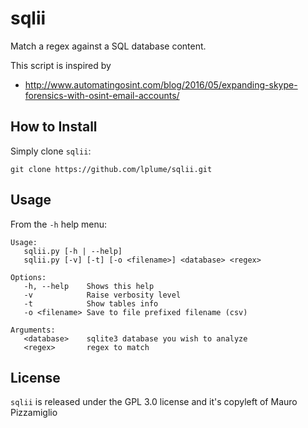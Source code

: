 # sqlii 

Match a regex against a SQL database content.

This script is inspired by
* http://www.automatingosint.com/blog/2016/05/expanding-skype-forensics-with-osint-email-accounts/

## How to Install

Simply clone `sqlii`:

    git clone https://github.com/lplume/sqlii.git

## Usage

From the `-h` help menu:

	Usage:
	   sqlii.py [-h | --help]
	   sqlii.py [-v] [-t] [-o <filename>] <database> <regex>

	Options:
	   -h, --help    Shows this help
	   -v            Raise verbosity level
	   -t            Show tables info
	   -o <filename> Save to file prefixed filename (csv)

	Arguments:
	   <database>    sqlite3 database you wish to analyze
	   <regex>       regex to match

## License

`sqlii` is released under the GPL 3.0 license and it's copyleft of Mauro Pizzamiglio